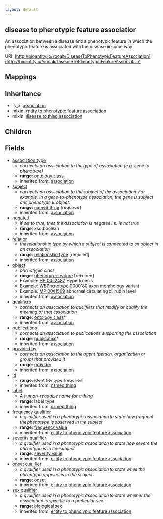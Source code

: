 ```yaml
---
layout: default
---
```


## disease to phenotypic feature association


An association between a disease and a phenotypic feature in which the phenotypic feature is associated with the disease in some way

URI: [http://bioentity.io/vocab/DiseaseToPhenotypicFeatureAssociation](http://bioentity.io/vocab/DiseaseToPhenotypicFeatureAssociation)
## Mappings


## Inheritance

 *  is_a: [association](Association.html)
 *  mixin: [entity to phenotypic feature association](EntityToPhenotypicFeatureAssociation.html)
 *  mixin: [disease to thing association](DiseaseToThingAssociation.html)

## Children



## Fields

 * [association type](association_type.html)
    * _connects an association to the type of association (e.g. gene to phenotype)_
    * __range__: [ontology class](OntologyClass.html)
    * inherited from: [association](Association.html)
 * [subject](subject.html)
    * _connects an association to the subject of the association. For example, in a gene-to-phenotype association, the gene is subject and phenotype is object._
    * __range__: [named thing](NamedThing.html) [required]
    * inherited from: [association](Association.html)
 * [negated](negated.html)
    * _if set to true, then the association is negated i.e. is not true_
    * __range__: xsd:boolean
    * inherited from: [association](Association.html)
 * [relation](relation.html)
    * _the relationship type by which a subject is connected to an object in an association_
    * __range__: [relationship type](RelationshipType.html) [required]
    * inherited from: [association](Association.html)
 * [object](object.html)
    * _phenotypic class_
    * __range__: [phenotypic feature](PhenotypicFeature.html) [required]
    * Example: [HP:0002487](http://purl.obolibrary.org/obo/HP_0002487) Hyperkinesis
    * Example: [WBPhenotype:0000180](http://purl.obolibrary.org/obo/WBPhenotype_0000180) axon morphology variant
    * Example: [MP:0001569](http://purl.obolibrary.org/obo/MP_0001569) abnormal circulating bilirubin level
    * inherited from: [association](Association.html)
 * [qualifiers](qualifiers.html)
    * _connects an association to qualifiers that modify or qualify the meaning of that association_
    * __range__: [ontology class](OntologyClass.html)*
    * inherited from: [association](Association.html)
 * [publications](publications.html)
    * _connects an association to publications supporting the association_
    * __range__: [publication](Publication.html)*
    * inherited from: [association](Association.html)
 * [provided by](provided_by.html)
    * _connects an association to the agent (person, organization or group) that provided it_
    * __range__: [provider](Provider.html)
    * inherited from: [association](Association.html)
 * [id](id.html)
    * __range__: identifier type [required]
    * inherited from: [named thing](NamedThing.html)
 * [label](label.html)
    * _A human-readable name for a thing_
    * __range__: label type
    * inherited from: [named thing](NamedThing.html)
 * [frequency qualifier](frequency_qualifier.html)
    * _a qualifier used in a phenotypic association to state how frequent the phenotype is observed in the subject_
    * __range__: [frequency value](FrequencyValue.html)
    * inherited from: [entity to phenotypic feature association](EntityToPhenotypicFeatureAssociation.html)
 * [severity qualifier](severity_qualifier.html)
    * _a qualifier used in a phenotypic association to state how severe the phenotype is in the subject_
    * __range__: [severity value](SeverityValue.html)
    * inherited from: [entity to phenotypic feature association](EntityToPhenotypicFeatureAssociation.html)
 * [onset qualifier](onset_qualifier.html)
    * _a qualifier used in a phenotypic association to state when the phenotype appears is in the subject_
    * __range__: [onset](Onset.html)
    * inherited from: [entity to phenotypic feature association](EntityToPhenotypicFeatureAssociation.html)
 * [sex qualifier](sex_qualifier.html)
    * _a qualifier used in a phenotypic association to state whether the association is specific to a particular sex._
    * __range__: [biological sex](BiologicalSex.html)
    * inherited from: [entity to phenotypic feature association](EntityToPhenotypicFeatureAssociation.html)
